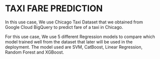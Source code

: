 TAXI FARE PREDICTION
====================

In this use case, We use Chicago Taxi Dataset that we obtained from Google Cloud BigQuery to predict fare of a taxi in Chicago.


For this use case, We use 5 different Regression models to compare which model trained well from the dataset that later will be used in the deployment. The model used are SVM, CatBoost, Linear Regression, Random Forest and XGBoost.
